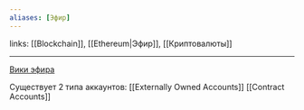 ```yaml
---
aliases: [Эфир]
---
```

links: [[Blockchain]], [[Ethereum|Эфир]], [[Криптовалюты]]

---

[Вики эфира](https://eth.wiki/en/fundamentals/design-rationale)

Существует 2 типа аккаунтов:
[[Externally Owned Accounts]]
[[Contract Accounts]]
